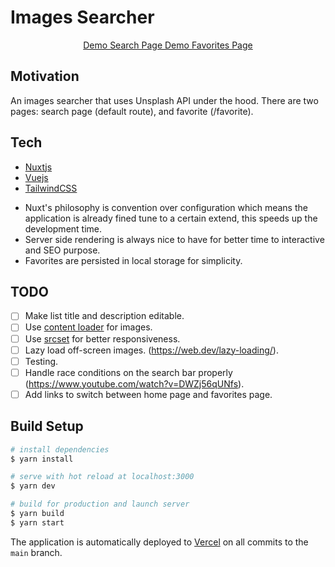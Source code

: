 # Images Searcher

<p align="center">
  <a href="https://images-searcher.vercel.app/" target="_blank">
  Demo Search Page
  </a>
  <a href="https://images-searcher.vercel.app/favorites" target="_blank">
  Demo Favorites Page
  </a>

</p>

## Motivation

An images searcher that uses Unsplash API under the hood. There are two pages: search page (default route), and favorite (/favorite).

## Tech

- [Nuxtjs]
- [Vuejs]
- [TailwindCSS]

* Nuxt's philosophy is convention over configuration which means the application is already fined tune to a certain extend, this speeds up the development time.
* Server side rendering is always nice to have for better time to interactive and SEO purpose.
* Favorites are persisted in local storage for simplicity.

## TODO

- [ ] Make list title and description editable.
- [ ] Use [content loader] for images.
- [ ] Use [srcset] for better responsiveness.
- [ ] Lazy load off-screen images. (https://web.dev/lazy-loading/).
- [ ] Testing.
- [ ] Handle race conditions on the search bar properly (https://www.youtube.com/watch?v=DWZj56qUNfs).
- [ ] Add links to switch between home page and favorites page.

## Build Setup

```bash
# install dependencies
$ yarn install

# serve with hot reload at localhost:3000
$ yarn dev

# build for production and launch server
$ yarn build
$ yarn start
```

The application is automatically deployed to [Vercel] on all commits to the `main` branch.

[nuxtjs]: https://nuxtjs.org
[vuejs]: https://vuejs.org/
[tailwindcss]: https://tailwindcss.com/
[vercel]: https://vercel.com/
[content loader]: https://github.com/egoist/vue-content-loader
[srcset]: https://web.dev/use-srcset-to-automatically-choose-the-right-image/
